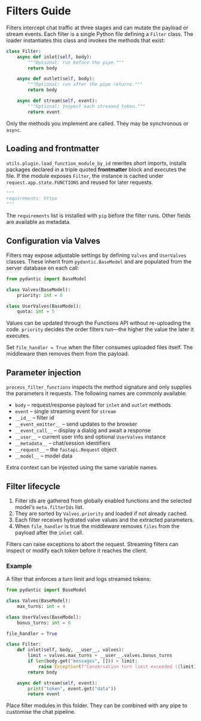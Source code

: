 # Filters Guide

Filters intercept chat traffic at three stages and can mutate the payload or stream events.
Each filter is a single Python file defining a `Filter` class. The loader instantiates
this class and invokes the methods that exist:

```python
class Filter:
    async def inlet(self, body):
        """Optional: run before the pipe."""
        return body

    async def outlet(self, body):
        """Optional: run after the pipe returns."""
        return body

    async def stream(self, event):
        """Optional: inspect each streamed token."""
        return event
```

Only the methods you implement are called. They may be synchronous or `async`.

## Loading and frontmatter

`utils.plugin.load_function_module_by_id` rewrites short imports, installs
packages declared in a triple quoted **frontmatter** block and executes the file.
If the module exposes `Filter`, the instance is cached under
`request.app.state.FUNCTIONS` and reused for later requests.

```python
"""
requirements: httpx
"""
```

The `requirements` list is installed with `pip` before the filter runs. Other
fields are available as metadata.

## Configuration via Valves

Filters may expose adjustable settings by defining `Valves` and `UserValves`
classes. These inherit from `pydantic.BaseModel` and are populated from the
server database on each call:

```python
from pydantic import BaseModel

class Valves(BaseModel):
    priority: int = 0

class UserValves(BaseModel):
    quota: int = 5
```

Values can be updated through the Functions API without re-uploading the code.
`priority` decides the order filters run—the higher the value the later it
executes.

Set `file_handler = True` when the filter consumes uploaded files itself. The
middleware then removes them from the payload.

## Parameter injection

`process_filter_functions` inspects the method signature and only supplies the
parameters it requests. The following names are commonly available:

- `body` – request/response payload for `inlet` and `outlet` methods
- `event` – single streaming event for `stream`
- `__id__` – filter id
- `__event_emitter__` – send updates to the browser
- `__event_call__` – display a dialog and await a response
- `__user__` – current user info and optional `UserValves` instance
- `__metadata__` – chat/session identifiers
- `__request__` – the `fastapi.Request` object
- `__model__` – model data

Extra context can be injected using the same variable names.

## Filter lifecycle

1. Filter ids are gathered from globally enabled functions and the selected
   model's `meta.filterIds` list.
2. They are sorted by `Valves.priority` and loaded if not already cached.
3. Each filter receives hydrated valve values and the extracted parameters.
4. When `file_handler` is true the middleware removes `files` from the payload
   after the `inlet` call.

Filters can raise exceptions to abort the request. Streaming filters can inspect
or modify each token before it reaches the client.

### Example

A filter that enforces a turn limit and logs streamed tokens:

```python
from pydantic import BaseModel

class Valves(BaseModel):
    max_turns: int = 4

class UserValves(BaseModel):
    bonus_turns: int = 0

file_handler = True

class Filter:
    def inlet(self, body, __user__, valves):
        limit = valves.max_turns + __user__.valves.bonus_turns
        if len(body.get("messages", [])) > limit:
            raise Exception(f"Conversation turn limit exceeded ({limit})")
        return body

    async def stream(self, event):
        print("token", event.get("data"))
        return event
```

Place filter modules in this folder. They can be combined with any pipe to
customise the chat pipeline.
